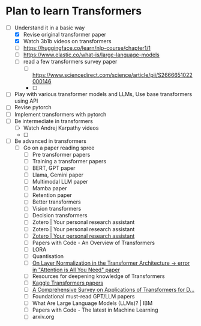 # Plan to learn Transformers

- [ ] Understand it in a basic way
    -  [x] Revise original transformer paper
    -  [x] Watch 3b1b videos on transformers
    -  [ ] https://huggingface.co/learn/nlp-course/chapter1/1
    -  [ ] https://www.elastic.co/what-is/large-language-models
    -  [ ] read a few transformers survey paper
        - [ ] https://www.sciencedirect.com/science/article/pii/S2666651022000146
        - [ ] 
- [ ] Play with various transformer models and LLMs, Use base transformers using API
- [ ] Revise pytorch
- [ ] Implement transformers with pytorch
- [ ] Be intermediate in transformers
    - [ ] Watch Andrej Karpathy videos
    - [ ] 
- [ ] Be advanced in transformers
    - [ ] Go on a paper reading spree
        - [ ] Pre transformer papers  
        - [ ] Training a transformer papers  
        - [ ] BERT, GPT paper  
        - [ ] Llama, Gemini paper  
        - [ ] Multimodal LLM paper  
        - [ ] Mamba paper  
        - [ ] Retention paper  
        - [ ] Better transformers  
        - [ ] Vision transformers  
        - [ ] Decision transformers  
        - [ ] Zotero | Your personal research assistant  
        - [ ] Zotero | Your personal research assistant  
        - [ ] [Zotero | Your personal research assistant](https://www.zotero.org/groups/2420932/tai_safety_bibliography/search/large%20language%20mode/titleCreatorYear/items/XF2554Q3/item-list)  
        - [ ] Papers with Code - An Overview of Transformers  
        - [ ] LORA  
        - [ ] Quantisation  
        - [ ] [On Layer Normalization in the Transformer Architecture → error in "Attention is All You Need" paper](https://arxiv.org)  
        - [ ] Resources for deepening knowledge of Transformers  
        - [ ] [Kaggle Transformers papers](https://www.kaggle.com)  
        - [ ] [A Comprehensive Survey on Applications of Transformers for D...](https://www.sciencedirect.com/science/article/abs/pii/S09574174230316888)  
        - [ ] Foundational must-read GPT/LLM papers  
        - [ ] What Are Large Language Models (LLMs)? | IBM  
        - [ ] Papers with Code - The latest in Machine Learning  
        - [ ] arxiv.org